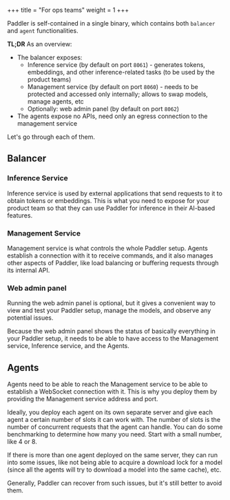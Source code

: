 +++
title = "For ops teams"
weight = 1
+++

Paddler is self-contained in a single binary, which contains both `balancer` and `agent` functionalities.

**TL;DR** As an overview:

- The balancer exposes:
    - Inference service (by default on port `8061`) - generates tokens, embeddings, and other inference-related tasks (to be used by the product teams)
    - Management service (by default on port `8060`) - needs to be protected and accessed only internally; allows to swap models, manage agents, etc
    - Optionally: web admin panel (by default on port `8062`)
- The agents expose no APIs, need only an egress connection to the management service

Let's go through each of them.

## Balancer

### Inference Service

Inference service is used by external applications that send requests to it to obtain tokens or embeddings. This is what you need to expose for your product team so that they can use Paddler for inference in their AI-based features.

### Management Service

Management service is what controls the whole Paddler setup. Agents establish a connection with it to receive commands, and it also manages other aspects of Paddler, like load balancing or buffering requests through its internal API.

### Web admin panel

Running the web admin panel is optional, but it gives a convenient way to view and test your Paddler setup, manage the models, and observe any potential issues.

Because the web admin panel shows the status of basically everything in your Paddler setup, it needs to be able to have access to the Management service, Inference service, and the Agents.

## Agents

Agents need to be able to reach the Management service to be able to establish a WebSocket connection with it. This is why you deploy them by providing the Management service address and port. 

Ideally, you deploy each agent on its own separate server and give each agent a certain number of slots it can work with. The number of slots is the number of concurrent requests that the agent can handle. You can do some benchmarking to determine how many you need. Start with a small number, like 4 or 8.

<div class="formatted-text__note">
    <p>If there is more than one agent deployed on the same server, they can run into some issues, like not being able to acquire a download lock for a model (since all the agents will try to download a model into the same cache), etc.</p>
    <p>Generally, Paddler can recover from such issues, but it's still better to avoid them.</p>
</div>
